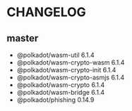 # CHANGELOG

## master

- @polkadot/wasm-util 6.1.4
- @polkadot/wasm-crypto-wasm 6.1.4
- @polkadot/wasm-crypto-init 6.1.4
- @polkadot/wasm-crypto-asmjs 6.1.4
- @polkadot/wasm-crypto 6.1.4
- @polkadot/wasm-bridge 6.1.4
- @polkadot/phishing 0.14.9
